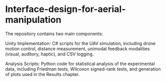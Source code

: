 # Interface-design-for-aerial-manipulation

The repository contains two main components:

Unity Implementation: C\# scripts for the UAV simulation, including drone motion control, distance measurement, unimodal feedback modalities (visual, auditory, haptic), and CSV logging.

Analysis Scripts: Python code for statistical analysis of the experimental data, including Friedman tests, Wilcoxon signed-rank tests, and generation of plots used in the Results chapter.
